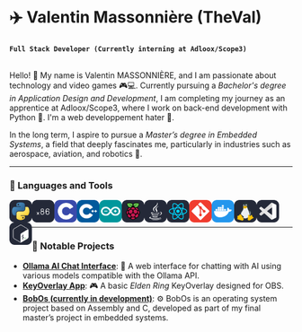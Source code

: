 # ✈️ Valentin Massonnière (TheVal)

**`Full Stack Developer (Currently interning at Adloox/Scope3)`**
<br />
<br />

Hello! 👋 My name is Valentin MASSONNIÈRE, and I am passionate about technology and video games 🎮💻. Currently pursuing a *Bachelor's degree in Application Design and Development*, I am completing my journey as an apprentice at Adloox/Scope3, where I work on back-end development with Python 🐍. I'm a web developpement hater 🤡.

In the long term, I aspire to pursue a *Master’s degree in Embedded Systems*, a field that deeply fascinates me, particularly in industries such as aerospace, aviation, and robotics 🚀.


---

### 🧰 Languages and Tools

<img align="left" alt="Python" width="40px" style="padding-right:0px;" src="https://raw.githubusercontent.com/tandpfun/skill-icons/main/icons/Python-Dark.svg" />
<img align="left" alt="ASM" width="40px" style="padding-right:0px;" src="./svg-gobbler.png" />
<img align="left" alt="C" width="40px" style="padding-right:0px;" src="https://github.com/tandpfun/skill-icons/raw/main/icons/C.svg" />
<img align="left" alt="C++" width="40px" style="padding-right:0px;" src="https://github.com/tandpfun/skill-icons/raw/main/icons/CPP.svg" />
<img align="left" alt="Arduino" width="40px" style="padding-right:0px;" src="https://github.com/tandpfun/skill-icons/raw/main/icons/Arduino.svg" />
<img align="left" alt="Raspberrypi" width="40px" style="padding-right:0px;" src="https://github.com/tandpfun/skill-icons/raw/main/icons/RaspberryPi-Dark.svg" />
<img align="left" alt="Java" width="40px" style="padding-right:0px;" src="https://github.com/tandpfun/skill-icons/raw/main/icons/Java-Dark.svg"/>
<img align="left" alt="React" width="40px" style="padding-right:0px;" src="https://github.com/tandpfun/skill-icons/raw/main/icons/React-Dark.svg" />
<img align="left" alt="Git" width="40px" style="padding-right:0px;" src="https://github.com/tandpfun/skill-icons/raw/main/icons/Git.svg" />
<img align="left" alt="Docker" width="40px" style="padding-right:0px;" src="https://github.com/tandpfun/skill-icons/raw/main/icons/Docker.svg" />
<img align="left" alt="Linux" width="40px" style="padding-right:0px;" src="https://github.com/tandpfun/skill-icons/raw/main/icons/Linux-Dark.svg" />
<img align="left" alt="VS Code" width="40px" style="padding-right:0px;" src="https://github.com/tandpfun/skill-icons/raw/main/icons/VSCode-Dark.svg" />
<img align="left" alt="Bash" width="40px" style="padding-right:0px;" src="https://github.com/tandpfun/skill-icons/raw/main/icons/Bash-Dark.svg" />
<br />
<br />


---

### 📂 Notable Projects

- [**Ollama AI Chat Interface**](https://github.com/TheValll/Ollama-AI-Chat-Interface): 🧠 A web interface for chatting with AI using various models compatible with the Ollama API.
- [**KeyOverlay App**](https://github.com/TheValll/KeyOverlay): 🎮 A basic *Elden Ring* KeyOverlay designed for OBS.
- [**BobOs (currently in development)**](https://github.com/TheValll/BobOs): ⚙️ BobOs is an operating system project based on Assembly and C, developed as part of my final master’s project in embedded systems.
